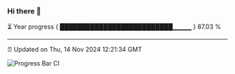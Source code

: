 ### Hi there 👋

⏳ Year progress { ██████████████████████████▁▁▁▁ } 87.03 %

---

⏰ Updated on Thu, 14 Nov 2024 12:21:34 GMT

![Progress Bar CI](https://github.com/code-lakshay/GitHub-Actions-Demo/workflows/Progress%20Bar%20CI/badge.svg)
